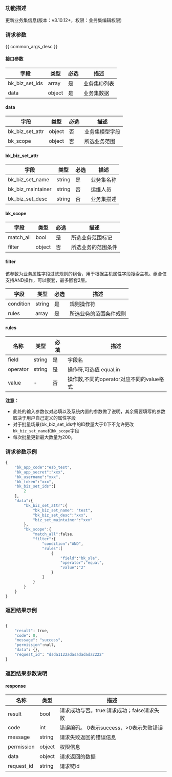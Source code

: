 ### 功能描述

更新业务集信息(版本：v3.10.12+，权限：业务集编辑权限)

### 请求参数

{{ common_args_desc }}

#### 接口参数

| 字段      |  类型      | 必选   |  描述      |
|-----------|------------|--------|------------|
| bk_biz_set_ids | array  | 是  | 业务集ID列表 |
| data           | object | 是 | 业务集数据 |

#### data

| 字段      |  类型      | 必选   |  描述      |
|-----------|------------|--------|------------|
| bk_biz_set_attr |  object  | 否     | 业务集模型字段 |
| bk_scope  |  object  | 否     | 所选业务范围 |

#### bk_biz_set_attr

| 字段      |  类型      | 必选   |  描述      |
|-----------|------------|--------|------------|
| bk_biz_set_name   |  string  | 是     | 业务集名称|
| bk_biz_maintainer |  string  | 否     | 运维人员 |
| bk_biz_set_desc   |  string  | 否     | 业务集描述 |

#### bk_scope

| 字段      |  类型      | 必选   |  描述      |
|-----------|------------|--------|------------|
| match_all |  bool  | 是     | 所选业务范围标记|
| filter    |  object| 否     | 所选业务的范围条件 |

#### filter

该参数为业务属性字段过滤规则的组合，用于根据主机属性字段搜索主机。组合仅支持AND操作，可以嵌套，最多嵌套2层。

| 字段      |  类型      | 必选   |  描述      |
|-----------|------------|--------|------------|
| condition |  string  | 是    | 规则操作符|
| rules |  array  | 是     | 所选业务的范围条件规则 |


#### rules

| 名称     | 类型   | 必填 | 描述                          |
| -------- | ------ | ---- |-----------------------------|
| field    | string | 是   | 字段名                         | 
| operator | string | 是   | 操作符,可选值 equal,in            |
| value    | -      | 否   | 操作数,不同的operator对应不同的value格式 |


**注意：**
- 此处的输入参数仅对必填以及系统内置的参数做了说明，其余需要填写的参数取决于用户自己定义的属性字段
- 对于批量场景(bk_biz_set_ids中的ID数量大于1)下不允许更改`bk_biz_set_name`和`bk_scope`字段
- 每次批量更新最大数量为200。

### 请求参数示例

```python
{
    "bk_app_code":"esb_test",
    "bk_app_secret":"xxx",
    "bk_username":"xxx",
    "bk_token":"xxx",
    "bk_biz_set_ids":[
        2
    ],
    "data":{
        "bk_biz_set_attr":{
            "bk_biz_set_name": "test",
            "bk_biz_set_desc":"xxx",
            "biz_set_maintainer":"xxx"
        },
        "bk_scope":{
            "match_all":false,
            "filter":{
                "condition":"AND",
                "rules":[
                    {
                        "field":"bk_sla",
                        "operator":"equal",
                        "value":"2"
                    }
                ]
            }
        }
    }
}
```

### 返回结果示例

```python

{
    "result": true,
    "code": 0,
    "message": "success",
    "permission":null,
    "data": {},
    "request_id": "dsda1122adasadadada2222"
}
```

### 返回结果参数说明
#### response

| 名称    | 类型   | 描述                                    |
| ------- | ------ | ------------------------------------- |
| result  | bool   | 请求成功与否。true:请求成功；false请求失败 |
| code    | int    | 错误编码。 0表示success，>0表示失败错误    |
| message | string | 请求失败返回的错误信息                    |
| permission    | object | 权限信息    |
| data    | object | 请求返回的数据                           |
| request_id    | string | 请求链id    |
